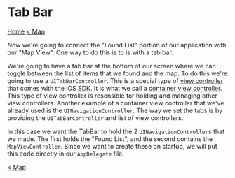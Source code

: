 # Tab Bar
[Home](README.md)
[< Map](10-Map.md)

Now we're going to connect the "Found List" portion of our application with our "Map View". One way to do this is to is with a tab bar.

We're going to have a tab bar at the bottom of our screen where we can toggle between the list of items that we found and the map. To do this we're going to use a `UITabBarController`. This is a special type of [view controller]() that comes with the iOS [SDK](). It is what we call a [container view controller](). This type of view controller is resonsible for holding and managing other view controllers. Another example of a container view controller that we've already used is the `UINavigationController`. The way we set the tabs is by providing the `UITabBarController` and list of view controllers.

In this case we want the TabBar to hold the 2 `UINavigationController`s that we made. The first holds the "Found List", and the second contains the `MapViewController`. Since we want to create these on startup, we will put this code directly in our `AppDelegate` file.

[< Map](10-Map.md)
